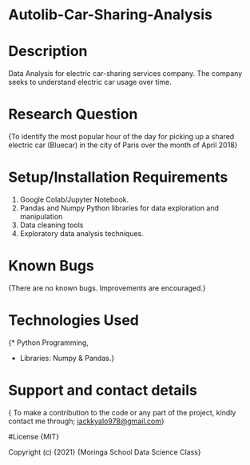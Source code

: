 # Autolib-Car-Sharing-Analysis
# Description
Data Analysis for electric car-sharing services company.
The company seeks to understand electric car usage over time.

# Research Question
{To identify the most popular hour of the day for picking up a shared electric car (Bluecar) in the city of Paris over the month of April 2018}

# Setup/Installation Requirements
1. Google Colab/Jupyter Notebook.
2. Pandas and Numpy Python libraries for data exploration and manipulation
3. Data cleaning tools
4. Exploratory data analysis techniques.

# Known Bugs
{There are no known bugs.
Improvements are encouraged.}

# Technologies Used
{* Python Programming,
* Libraries: Numpy & Pandas.} 

# Support and contact details
{ To make a contribution to the code or any part of the project, kindly contact me through; jackkyalo978@gmail.com}

#License
{MIT}

Copyright (c) {2021} {Moringa School Data Science Class}

